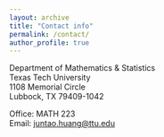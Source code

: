 ```yaml
---
layout: archive
title: "Contact info"
permalink: /contact/
author_profile: true
---
```


Department of Mathematics & Statistics\
Texas Tech University\
1108 Memorial Circle\
Lubbock, TX 79409-1042

Office: MATH 223\
Email: [juntao.huang@ttu.edu](mailto:juntao.huang@ttu.edu)
